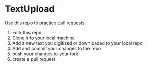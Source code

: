 # TextUpload
Use this repo to practice pull requests

1. Fork this repo
2. Clone it to your local machine
3. Add a new text you digitized or downloaded to your local repo
4. Add and commit your changes to the repo
5. push your changes to your fork
6. create a pull request
